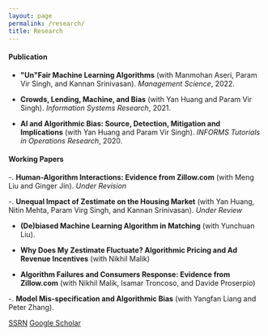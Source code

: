 ```yaml
---
layout: page
permalink: /research/
title: Research
---
```


####  Publication

- **"Un"Fair Machine Learning Algorithms** (with Manmohan Aseri, Param Vir Singh, and Kannan Srinivasan). *Management Science*, 2022.
  
- **Crowds, Lending, Machine, and Bias**  (with Yan Huang and Param Vir Singh). *Information Systems Research*, 2021. 

- **AI and Algorithmic Bias: Source, Detection, Mitigation and Implications** (with Yan Huang and Param Vir Singh). *INFORMS Tutorials in Operations Research*, 2020.

    

#### Working Papers

-. **Human-Algorithm Interactions: Evidence from Zillow.com** (with Meng Liu and Ginger Jin). *Under Revision*

-. **Unequal Impact of Zestimate on the Housing Market** (with Yan Huang, Nitin Mehta, Param Virg Singh, and Kannan Srinivasan). *Under Review*

- **(De)biased Machine Learning Algorithm in Matching** (with Yunchuan Liu).

- **Why Does My Zestimate Fluctuate? Algorithmic Pricing and Ad Revenue Incentives** (with Nikhil Malik)

- **Algorithm Failures and Consumers Response: Evidence from Zillow.com** (with Nikhil Malik, Isamar Troncoso, and Davide Proserpio)

-. **Model Mis-specification and Algorithmic Bias** (with Yangfan Liang and Peter Zhang).


[SSRN](https://papers.ssrn.com/sol3/cf_dev/AbsByAuth.cfm?per_id=3045671)
[Google Scholar](https://scholar.google.com/citations?user=MOzBetAAAAAJ)
